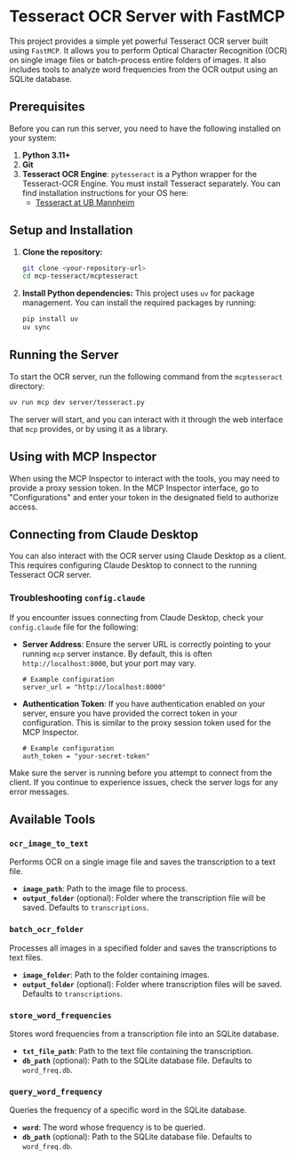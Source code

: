 # Tesseract OCR Server with FastMCP

This project provides a simple yet powerful Tesseract OCR server built using `FastMCP`. It allows you to perform Optical Character Recognition (OCR) on single image files or batch-process entire folders of images. It also includes tools to analyze word frequencies from the OCR output using an SQLite database.

## Prerequisites

Before you can run this server, you need to have the following installed on your system:

1.  **Python 3.11+**
2.  **Git**
3.  **Tesseract OCR Engine**: `pytesseract` is a Python wrapper for the Tesseract-OCR Engine. You must install Tesseract separately. You can find installation instructions for your OS here:
    - [Tesseract at UB Mannheim](https://github.com/UB-Mannheim/tesseract/wiki)

## Setup and Installation

1.  **Clone the repository:**
    ```bash
    git clone <your-repository-url>
    cd mcp-tesseract/mcptesseract
    ```

2.  **Install Python dependencies:**
    This project uses `uv` for package management. You can install the required packages by running:
    ```bash
    pip install uv
    uv sync
    ```

## Running the Server

To start the OCR server, run the following command from the `mcptesseract` directory:

```bash
uv run mcp dev server/tesseract.py
```

The server will start, and you can interact with it through the web interface that `mcp` provides, or by using it as a library.

## Using with MCP Inspector

When using the MCP Inspector to interact with the tools, you may need to provide a proxy session token. In the MCP Inspector interface, go to "Configurations" and enter your token in the designated field to authorize access.

## Connecting from Claude Desktop

You can also interact with the OCR server using Claude Desktop as a client. This requires configuring Claude Desktop to connect to the running Tesseract OCR server.

### Troubleshooting `config.claude`

If you encounter issues connecting from Claude Desktop, check your `config.claude` file for the following:

-   **Server Address**: Ensure the server URL is correctly pointing to your running `mcp` server instance. By default, this is often `http://localhost:8000`, but your port may vary.
    
    ```
    # Example configuration
    server_url = "http://localhost:8000"
    ```

-   **Authentication Token**: If you have authentication enabled on your server, ensure you have provided the correct token in your configuration. This is similar to the proxy session token used for the MCP Inspector.
    
    ```
    # Example configuration
    auth_token = "your-secret-token"
    ```

Make sure the server is running before you attempt to connect from the client. If you continue to experience issues, check the server logs for any error messages.

## Available Tools

### `ocr_image_to_text`

Performs OCR on a single image file and saves the transcription to a text file.

-   **`image_path`**: Path to the image file to process.
-   **`output_folder`** (optional): Folder where the transcription file will be saved. Defaults to `transcriptions`.

### `batch_ocr_folder`

Processes all images in a specified folder and saves the transcriptions to text files.

-   **`image_folder`**: Path to the folder containing images.
-   **`output_folder`** (optional): Folder where transcription files will be saved. Defaults to `transcriptions`.

### `store_word_frequencies`

Stores word frequencies from a transcription file into an SQLite database.

-   **`txt_file_path`**: Path to the text file containing the transcription.
-   **`db_path`** (optional): Path to the SQLite database file. Defaults to `word_freq.db`.

### `query_word_frequency`

Queries the frequency of a specific word in the SQLite database.

-   **`word`**: The word whose frequency is to be queried.
-   **`db_path`** (optional): Path to the SQLite database file. Defaults to `word_freq.db`.
